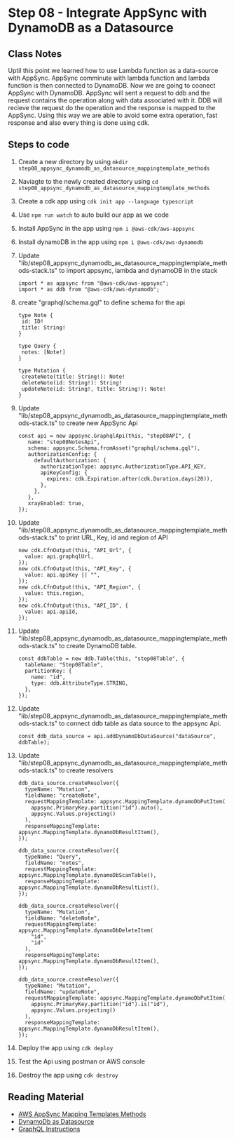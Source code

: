 # Step 08 - Integrate AppSync with DynamoDB as a Datasource

## Class Notes

Uptil this point we learned how to use Lambda function as a data-source with AppSync. AppSync comminute with lambda function and lambda function is then connected to DynamoDB. Now we are going to coonect AppSync with DynamoDB.
AppSync will sent a request to ddb and the request contains the operation along with data associated with it. DDB will recieve the request do the operation and the response is mapped to the AppSync. Using this way we are able to avoid some extra operation, fast response and also every thing is done using cdk.

## Steps to code

1. Create a new directory by using `mkdir step08_appsync_dynamodb_as_datasource_mappingtemplate_methods`
2. Naviagte to the newly created directory using `cd step08_appsync_dynamodb_as_datasource_mappingtemplate_methods`
3. Create a cdk app using `cdk init app --language typescript`
4. Use `npm run watch` to auto build our app as we code
5. Install AppSync in the app using `npm i @aws-cdk/aws-appsync`
6. Install dynamoDB in the app using `npm i @aws-cdk/aws-dynamodb`
7. Update "lib/step08_appsync_dynamodb_as_datasource_mappingtemplate_methods-stack.ts" to import appsync, lambda and dynamoDB in the stack

   ```
   import * as appsync from "@aws-cdk/aws-appsync";
   import * as ddb from "@aws-cdk/aws-dynamodb";

   ```

8. create "graphql/schema.gql" to define schema for the api

   ```
   type Note {
    id: ID!
    title: String!
   }

   type Query {
    notes: [Note!]
   }

   type Mutation {
    createNote(title: String!): Note!
    deleteNote(id: String!): String!
    updateNote(id: String!, title: String!): Note!
   }
   ```

9. Update "lib/step08_appsync_dynamodb_as_datasource_mappingtemplate_methods-stack.ts" to create new AppSync Api

   ```
   const api = new appsync.GraphqlApi(this, "step08API", {
      name: "step08NotesApi",
      schema: appsync.Schema.fromAsset("graphql/schema.gql"),
      authorizationConfig: {
        defaultAuthorization: {
          authorizationType: appsync.AuthorizationType.API_KEY,
          apiKeyConfig: {
            expires: cdk.Expiration.after(cdk.Duration.days(20)),
          },
        },
      },
      xrayEnabled: true,
   });
   ```

10. Update "lib/step08_appsync_dynamodb_as_datasource_mappingtemplate_methods-stack.ts" to print URL, Key, id and region of API

    ```
    new cdk.CfnOutput(this, "API_Url", {
      value: api.graphqlUrl,
    });
    new cdk.CfnOutput(this, "API_Key", {
      value: api.apiKey || "",
    });
    new cdk.CfnOutput(this, "API_Region", {
      value: this.region,
    });
    new cdk.CfnOutput(this, "API_ID", {
      value: api.apiId,
    });
    ```

11. Update "lib/step08_appsync_dynamodb_as_datasource_mappingtemplate_methods-stack.ts" to create DynamoDB table.

    ```
    const ddbTable = new ddb.Table(this, "step08Table", {
      tableName: "Step08Table",
      partitionKey: {
        name: "id",
        type: ddb.AttributeType.STRING,
      },
    });
    ```

12. Update "lib/step08_appsync_dynamodb_as_datasource_mappingtemplate_methods-stack.ts" to connect ddb table as data source to the appsync Api.

    ```
    const ddb_data_source = api.addDynamoDbDataSource("dataSource", ddbTable);
    ```

13. Update "lib/step08_appsync_dynamodb_as_datasource_mappingtemplate_methods-stack.ts" to create resolvers

    ```
    ddb_data_source.createResolver({
      typeName: "Mutation",
      fieldName: "createNote",
      requestMappingTemplate: appsync.MappingTemplate.dynamoDbPutItem(
        appsync.PrimaryKey.partition("id").auto(),
        appsync.Values.projecting()
      ),
      responseMappingTemplate: appsync.MappingTemplate.dynamoDbResultItem(),
    });

    ddb_data_source.createResolver({
      typeName: "Query",
      fieldName: "notes",
      requestMappingTemplate: appsync.MappingTemplate.dynamoDbScanTable(),
      responseMappingTemplate: appsync.MappingTemplate.dynamoDbResultList(),
    });

    ddb_data_source.createResolver({
      typeName: "Mutation",
      fieldName: "deleteNote",
      requestMappingTemplate: appsync.MappingTemplate.dynamoDbDeleteItem(
        "id",
        "id"
      ),
      responseMappingTemplate: appsync.MappingTemplate.dynamoDbResultItem(),
    });

    ddb_data_source.createResolver({
      typeName: "Mutation",
      fieldName: "updateNote",
      requestMappingTemplate: appsync.MappingTemplate.dynamoDbPutItem(
        appsync.PrimaryKey.partition("id").is("id"),
        appsync.Values.projecting()
      ),
      responseMappingTemplate: appsync.MappingTemplate.dynamoDbResultItem(),
    });
    ```

14. Deploy the app using `cdk deploy`
15. Test the Api using postman or AWS console
16. Destroy the app using `cdk destroy`

## Reading Material

- [AWS AppSync Mapping Templates Methods](https://docs.aws.amazon.com/cdk/api/latest/docs/@aws-cdk_aws-appsync.MappingTemplate.html)
- [DynamoDb as Datasource](https://docs.aws.amazon.com/cdk/api/latest/docs/@aws-cdk_aws-appsync.DynamoDbDataSource.html)
- [GraphQL Instructions](https://learning.postman.com/docs/sending-requests/supported-api-frameworks/graphql/)
